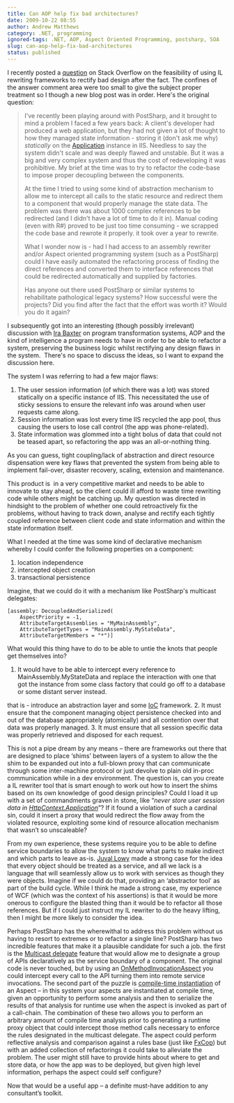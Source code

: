 ```yaml
---
title: Can AOP help fix bad architectures?
date: 2009-10-22 08:55
author: Andrew Matthews
category: .NET, programming
ignored-tags: .NET, AOP, Aspect Oriented Programming, postsharp, SOA
slug: can-aop-help-fix-bad-architectures
status: published
---
```


I recently posted a [question](http://stackoverflow.com/questions/1541697/refactoring-nasty-legacy-systems-via-aop-or-other-automated-means) on Stack Overflow on the feasibility of using IL rewriting frameworks to rectify bad design after the fact. The confines of the answer comment area were too small to give the subject proper treatment so I though a new blog post was in order. Here's the original question:

> I've recently been playing around with PostSharp, and it brought to mind a problem I faced a few years back: A client's developer had produced a web application, but they had not given a lot of thought to how they managed state information - storing it (don't ask me why) *statically* on the [Application](http://msdn.microsoft.com/en-us/library/system.web.httpapplicationstate.aspx) instance in IIS. Needless to say the system didn't scale and was deeply flawed and unstable. But it was a big and very complex system and thus the cost of redeveloping it was prohibitive. My brief at the time was to try to refactor the code-base to impose proper decoupling between the components.
>
> At the time I tried to using some kind of abstraction mechanism to allow me to intercept all calls to the static resource and redirect them to a component that would properly manage the state data. The problem was there was about 1000 complex references to be redirected (and I didn't have a lot of time to do it in). Manual coding (even with R\#) proved to be just too time consuming - we scrapped the code base and rewrote it properly. it took over a year to rewrite.
>
> What I wonder now is - had I had access to an assembly rewriter and/or Aspect oriented programming system (such as a PostSharp) could I have easily automated the refactoring process of finding the direct references and converted them to interface references that could be redirected automatically and supplied by factories.
>
> Has anyone out there used PostSharp or similar systems to rehabilitate pathological legacy systems? How successful were the projects? Did you find after the fact that the effort was worth it? Would you do it again?

I subsequently got into an interesting (though possibly irrelevant) discussion with [Ira Baxter](http://stackoverflow.com/users/120163/ira-baxter) on program transformation systems, AOP and the kind of intelligence a program needs to have in order to be able to refactor a system, preserving the business logic whilst rectifying any design flaws in the system.  There's no space to discuss the ideas, so I want to expand the discussion here.

The system I was referring to had a few major flaws:

1.  The user session information (of which there was a lot) was stored statically on a specific instance of IIS. This necessitated the use of sticky sessions to ensure the relevant info was around when user requests came along.
2.  Session information was lost every time IIS recycled the app pool, thus causing the users to lose call control (the app was phone-related).
3.  State information was glommed into a tight bolus of data that could not be teased apart, so refactoring the app was an all-or-nothing thing.

As you can guess, tight coupling/lack of abstraction and direct resource dispensation were key flaws that prevented the system from being able to implement fail-over, disaster recovery, scaling, extension and maintenance.

This product is  in a very competitive market and needs to be able to innovate to stay ahead, so the client could ill afford to waste time rewriting code while others might be catching up. My question was directed in hindsight to the problem of whether one could retroactively fix the problems, without having to track down, analyse and rectify each tightly coupled reference between client code and state information and within the state information itself.

What I needed at the time was some kind of declarative mechanism whereby I could confer the following properties on a component:

1.  location independence
2.  intercepted object creation
3.  transactional persistence

Imagine, that we could do it with a mechanism like PostSharp's multicast delegates:

```
[assembly: DecoupledAndSerialized(
    AspectPriority = -1,
    AttributeTargetAssemblies = "MyMainAssembly",
    AttributeTargetTypes = "MainAssembly.MyStateData",
    AttributeTargetMembers = "*")]
```

[](http://11011.net/software/vspaste)

What would this thing have to do to be able to untie the knots that people get themselves into?

1.  It would have to be able to intercept every reference to MainAssembly.MyStateData and replace the interaction with one that got the instance from some class factory that could go off to a database or some distant server instead.

   that is - introduce an abstraction layer and some [IoC](http://en.wikipedia.org/wiki/Inversion_of_Control) framework.
2.  It must ensure that the component managing object persistence checked into and out of the database appropriately (atomically) and all contention over that data was properly managed.
3.  It must ensure that all session specific data was properly retrieved and disposed for each request.

This is not a pipe dream by any means – there are frameworks out there that are designed to place ‘shims’ between layers of a system to allow the the shim to be expanded out into a full-blown proxy that can communicate through some inter-machine protocol or just devolve to plain old in-proc communication while in a dev environment. The question is, can you create a IL rewriter tool that is smart enough to work out how to insert the shims based on its own knowledge of good design principles? Could I load it up with a set of commandments graven in stone, like “*never store user session data in [HttpContext.Application](http://msdn.microsoft.com/en-us/library/system.web.httpapplicationstate.aspx)*”? If it found a violation of such a cardinal sin, could it insert a proxy that would redirect the flow away from the violated resource, exploiting some kind of resource allocation mechanism that wasn’t so unscaleable?

From my own experience, these systems require you to be able to define service boundaries to allow the system to know what parts to make indirect and which parts to leave as-is. [Juval Lowy](http://www.idesign.net/) made a strong case for the idea that every object should be treated as a service, and all we lack is a language that will seamlessly allow us to work with services as though they were objects. Imagine if we could do that, providing an ‘abstractor tool’ as part of the build cycle. While I think he made a strong case, my experience of WCF (which was the context of his assertions) is that it would be more onerous to configure the blasted thing than it would be to refactor all those references. But if I could just instruct my IL rewriter to do the heavy lifting, then I might be more likely to consider the idea.

Perhaps PostSharp has the wherewithal to address this problem without us having to resort to extremes or to refactor a single line? PostSharp has two incredible features that make it a plausible candidate for such a job. the first is the [Multicast delegate](http://doc.postsharp.org/1.5/##PostSharp.HxS/UserGuide/Laos/Multicasting/Overview.html) feature that would allow me to designate a group of APIs declaratively as the service boundary of a component. The original code is never touched, but by using an [OnMethodInvocationAspect](http://doc.postsharp.org/1.5/##PostSharp.HxS/UserGuide/Laos/AspectKinds/OnMethodInvocationAspect.html) you could intercept every call to the API turning them into remote service invocations. The second part of the puzzle is [compile-time instantiation](http://doc.postsharp.org/1.5/##PostSharp.HxS/UserGuide/Laos/Lifetime.html) of an Aspect – in this system your aspects are instantiated at compile time, given an opportunity to perform some analysis and then to serialize the results of that analysis for runtime use when the aspect is invoked as part of a call-chain. The combination of these two allows you to perform an arbitrary amount of compile time analysis prior to generating a runtime proxy object that could intercept those method calls necessary to enforce the rules designated in the multicast delegate. The aspect could perform reflective analysis and comparison against a rules base (just like [FxCop](http://msdn.microsoft.com/en-us/library/bb429476(VS.80).aspx)) but with an added collection of refactorings it could take to alleviate the problem. The user might still have to provide hints about where to get and store data, or how the app was to be deployed, but given high level information, perhaps the aspect could self configure?

Now that would be a useful app – a definite must-have addition to any consultant’s toolkit.
